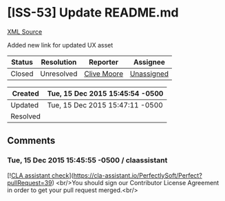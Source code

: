 # [ISS-53] Update README.md

[XML Source](./xml/ISS-53.xml)
<p><p>Added new link for updated UX asset</p></p>





Status|Resolution|Reporter|Assignee
------|----------|--------|--------
Closed|Unresolved|[Clive Moore](clivemoore)|[Unassigned]($-1)





Created|Tue, 15 Dec 2015 15:45:54 -0500
-------|--------------
Updated|Tue, 15 Dec 2015 15:47:11 -0500
Resolved|


## Comments




### Tue, 15 Dec 2015 15:45:55 -0500 / claassistant 

<p><p>[!<a href="https://cla-assistant.io/pull/badge/not_signed" class="external-link" rel="nofollow">CLA assistant check</a>](<a href="https://cla-assistant.io/PerfectlySoft/Perfect?pullRequest=39" class="external-link" rel="nofollow">https://cla-assistant.io/PerfectlySoft/Perfect?pullRequest=39</a>) &lt;br/&gt;You should sign our Contributor License Agreement in order to get your pull request merged.&lt;br/&gt;</p></p>


